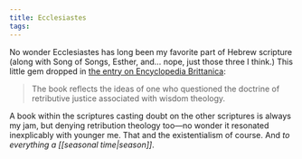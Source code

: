 ```yaml
---
title: Ecclesiastes
tags:
---
```

No wonder Ecclesiastes has long been my favorite part of Hebrew scripture (along with Song of Songs, Esther, and… nope, just those three I think.) This little gem dropped in [the entry on Encyclopedia Brittanica](https://www.britannica.com/topic/Ecclesiastes-Old-Testament): 

> The book reflects the ideas of one who questioned the doctrine of retributive justice associated with wisdom theology.

A book within the scriptures casting doubt on the other scriptures is always my jam, but denying retribution theology too—no wonder it resonated inexplicably with younger me. That and the existentialism of course. And *to everything a [[seasonal time|season]]*. 